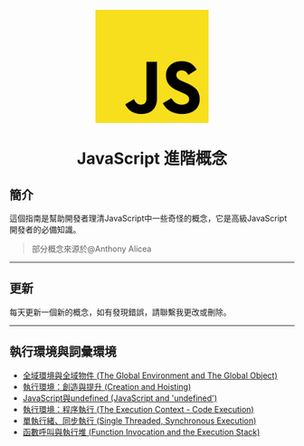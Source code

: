 <h1 align="center">
<br>
  <a href="#"><img src="img/js.png" alt="JavaScript 進階概念" width="200"></a>
  <br>
    <br>
  JavaScript 進階概念
  <br>
</h1>

## 簡介

這個指南是幫助開發者理清JavaScript中一些奇怪的概念，它是高級JavaScript開發者的必備知識。

> 部分概念來源於@Anthony Alicea

---

## 更新

每天更新一個新的概念，如有發現錯誤，請聯繫我更改或刪除。

---

## 執行環境與詞彙環境

- [全域環境與全域物件 (The Global Environment and The Global Object)](/Enviroment/Global_Object.md)
- [執行環境：創造與提升 (Creation and Hoisting)](/Enviroment/Hoisting.md)
- [JavaScript與undefined (JavaScript and 'undefined')](/Enviroment/undefined.md.md)
- [執行環境：程序執行 (The Execution Context - Code Execution)](/Enviroment/Execution.md)
- [單執行緒、同步執行 (Single Threaded, Synchronous Execution)](/Enviroment/Single_Threaded.md)
- [函數呼叫與執行堆 (Function Invocation and the Execution Stack)](/Enviroment/ExecutionStack.md)










